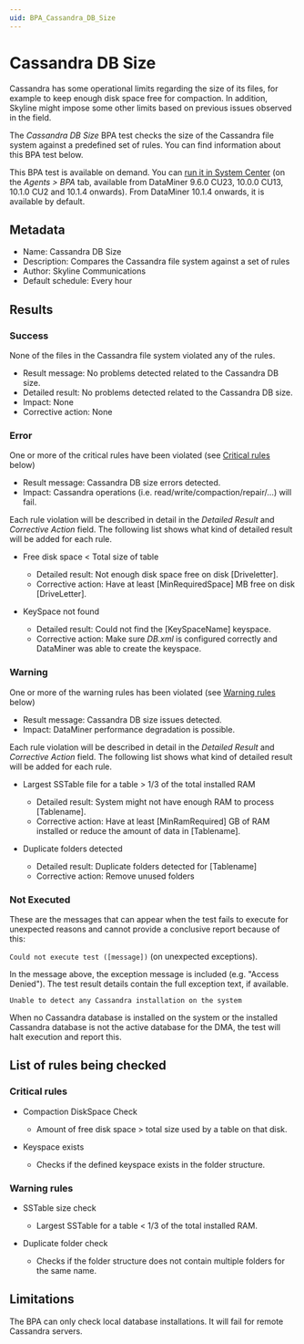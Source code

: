 ```yaml
---
uid: BPA_Cassandra_DB_Size
---
```


# Cassandra DB Size

Cassandra has some operational limits regarding the size of its files, for example to keep enough disk space free for compaction. In addition, Skyline might impose some other limits based on previous issues observed in the field.

The *Cassandra DB Size* BPA test checks the size of the Cassandra file system against a predefined set of rules. You can find information about this BPA test below.

This BPA test is available on demand. You can [run it in System Center](xref:Running_BPA_tests) (on the *Agents > BPA* tab, available from DataMiner 9.6.0 CU23, 10.0.0 CU13, 10.1.0 CU2 and 10.1.4 onwards). From DataMiner 10.1.4 onwards, it is available by default.

## Metadata

- Name: Cassandra DB Size
- Description: Compares the Cassandra file system against a set of rules
- Author: Skyline Communications
- Default schedule: Every hour

## Results

### Success

None of the files in the Cassandra file system violated any of the rules.

- Result message: No problems detected related to the Cassandra DB size.
- Detailed result: No problems detected related to the Cassandra DB size.
- Impact: None
- Corrective action: None

### Error

One or more of the critical rules have been violated (see [Critical rules](#critical-rules) below)

- Result message: Cassandra DB size errors detected.
- Impact: Cassandra operations (i.e. read/write/compaction/repair/…) will fail.

Each rule violation will be described in detail in the *Detailed Result* and *Corrective Action* field. The following list shows what kind of detailed result will be added for each rule.

- Free disk space < Total size of table

  - Detailed result: Not enough disk space free on disk [Driveletter].
  - Corrective action: Have at least [MinRequiredSpace] MB free on disk [DriveLetter].

- KeySpace not found

  - Detailed result: Could not find the [KeySpaceName] keyspace.
  - Corrective action: Make sure *DB.xml* is configured correctly and DataMiner was able to create the keyspace.

### Warning

One or more of the warning rules has been violated (see [Warning rules](#warning-rules) below)

- Result message: Cassandra DB size issues detected.
- Impact: DataMiner performance degradation is possible.

Each rule violation will be described in detail in the *Detailed Result* and *Corrective Action* field. The following list shows what kind of detailed result will be added for each rule.

- Largest SSTable file for a table > 1/3 of the total installed RAM

  - Detailed result: System might not have enough RAM to process [Tablename].
  - Corrective action: Have at least [MinRamRequired] GB of RAM installed or reduce the amount of data in [Tablename].

- Duplicate folders detected

  - Detailed result: Duplicate folders detected for [Tablename]
  - Corrective action: Remove unused folders

### Not Executed

These are the messages that can appear when the test fails to execute for unexpected reasons and cannot provide a conclusive report because of this:

`Could not execute test ([message])` (on unexpected exceptions).

In the message above, the exception message is included (e.g. "Access Denied"). The test result details contain the full exception text, if available.

`Unable to detect any Cassandra installation on the system`

When no Cassandra database is installed on the system or the installed Cassandra database is not the active database for the DMA, the test will halt execution and report this.

## List of rules being checked

### Critical rules

- Compaction DiskSpace Check

  - Amount of free disk space > total size used by a table on that disk.

- Keyspace exists

  - Checks if the defined keyspace exists in the folder structure.

### Warning rules

- SSTable size check

  - Largest SSTable for a table < 1/3 of the total installed RAM.

- Duplicate folder check

  - Checks if the folder structure does not contain multiple folders for the same name.

## Limitations

The BPA can only check local database installations. It will fail for remote Cassandra servers.
